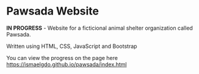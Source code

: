 # Pawsada Website

**IN PROGRESS** - Website for a ficticional animal shelter organization called Pawsada.

Written using HTML, CSS, JavaScript and Bootstrap

You can view the progress on the page here
https://ismaelgdo.github.io/pawsada/index.html

